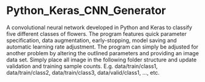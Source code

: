 # Python_Keras_CNN_Generator
A convolutional neural network developed in Python and Keras to classify five different classes of flowers. The program features quick parameter specification, data augmentation, early-stopping, model saving and automatic learning rate adjustment. The program can simply be adjusted for another problem by altering the outlined parameters and providing an image data set. Simply place all image in the following folder structure and update validation and training sample counts. E.g. data/train/class1, data/train/class2, data/train/class3, data/valid/class1, ..., etc.
